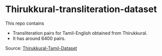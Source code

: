 # Thirukkural-transliteration-dataset

This repo contains 
* Transliteration pairs for Tamil-English obtained from Thirukkural. 
* It has around 6400 pairs.

Source: [Thirukkural-Tamil-Dataset](https://github.com/vijayanandrp/Thirukkural-Tamil-Dataset/)
